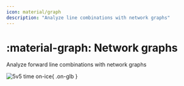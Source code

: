 ```yaml
---
icon: material/graph
description: "Analyze line combinations with network graphs"
---
```


# :material-graph: **Network graphs**

Analyze forward line combinations with network graphs

![5v5 time on-ice](./charts/network/NSH_forwards_network.png){ .on-glb }
